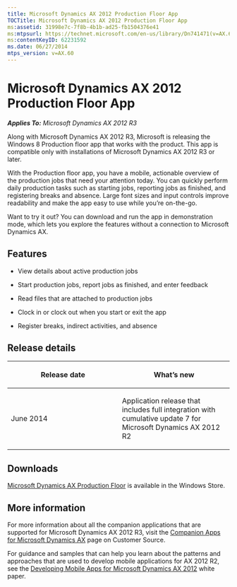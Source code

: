 ```yaml
---
title: Microsoft Dynamics AX 2012 Production Floor App
TOCTitle: Microsoft Dynamics AX 2012 Production Floor App
ms:assetid: 31998e7c-7f8b-4b1b-ad25-fb1504376e41
ms:mtpsurl: https://technet.microsoft.com/en-us/library/Dn741471(v=AX.60)
ms:contentKeyID: 62231592
ms.date: 06/27/2014
mtps_version: v=AX.60
---
```


# Microsoft Dynamics AX 2012 Production Floor App 


_**Applies To:** Microsoft Dynamics AX 2012 R3_

Along with Microsoft Dynamics AX 2012 R3, Microsoft is releasing the Windows 8 Production floor app that works with the product. This app is compatible only with installations of Microsoft Dynamics AX 2012 R3 or later.

With the Production floor app, you have a mobile, actionable overview of the production jobs that need your attention today. You can quickly perform daily production tasks such as starting jobs, reporting jobs as finished, and registering breaks and absence. Large font sizes and input controls improve readability and make the app easy to use while you’re on-the-go.

Want to try it out? You can download and run the app in demonstration mode, which lets you explore the features without a connection to Microsoft Dynamics AX.

## Features

  - View details about active production jobs

  - Start production jobs, report jobs as finished, and enter feedback

  - Read files that are attached to production jobs

  - Clock in or clock out when you start or exit the app

  - Register breaks, indirect activities, and absence

## Release details

<table>
<colgroup>
<col style="width: 50%" />
<col style="width: 50%" />
</colgroup>
<thead>
<tr class="header">
<th><p>Release date</p></th>
<th><p>What’s new</p></th>
</tr>
</thead>
<tbody>
<tr class="odd">
<td><p>June 2014</p></td>
<td><p>Application release that includes full integration with cumulative update 7 for Microsoft Dynamics AX 2012 R2</p></td>
</tr>
</tbody>
</table>


## Downloads

[Microsoft Dynamics AX Production Floor](http://apps.microsoft.com/windows/en-us/app/cc07f817-e74c-48aa-86ad-1c0345fff989) is available in the Windows Store.

## More information

For more information about all the companion applications that are supported for Microsoft Dynamics AX 2012 R3, visit the [Companion Apps for Microsoft Dynamics AX](https://mbs.microsoft.com/cms/templates/document/general.aspx?nrmode=published%26nrnodeguid=%7bdcec1b81-755e-436d-acf2-e78afb7932ee%7d%26nroriginalurl=/customersource/newsevents/news/msdyn_mobileappsax.htm?printpage=false%26sid=uocgj4djd30zj4jxj01mjvsq%26stext=mobile%26nrcachehint=guest%26sid=uocgj4djd30zj) page on Customer Source.

For guidance and samples that can help you learn about the patterns and approaches that are used to develop mobile applications for AX 2012 R2, see the [Developing Mobile Apps for Microsoft Dynamics AX 2012](http://www.microsoft.com/en-us/download/details.aspx?id=38413) white paper.

  


